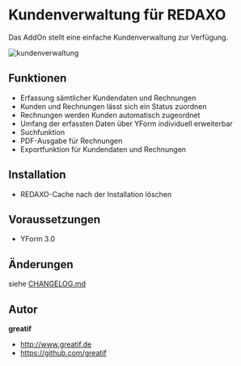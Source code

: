 # Kundenverwaltung für REDAXO
Das AddOn stellt eine einfache Kundenverwaltung zur Verfügung.

![kundenverwaltung](https://user-images.githubusercontent.com/8527203/51386797-05b48500-1b24-11e9-9778-02876eae4e2d.png)

## Funktionen
- Erfassung sämtlicher Kundendaten und Rechnungen
- Kunden und Rechnungen lässt sich ein Status zuordnen
- Rechnungen werden Kunden automatisch zugeordnet
- Umfang der erfassten Daten über YForm individuell erweiterbar
- Suchfunktion
- PDF-Ausgabe für Rechnungen
- Exportfunktion für Kundendaten und Rechnungen

## Installation

- REDAXO-Cache nach der Installation löschen

## Voraussetzungen

- YForm 3.0

## Änderungen

siehe [CHANGELOG.md](https://github.com/greatif/kundenverwaltung/blob/master/CHANGELOG.md)

## Autor

**greatif**

* http://www.greatif.de
* https://github.com/greatif
